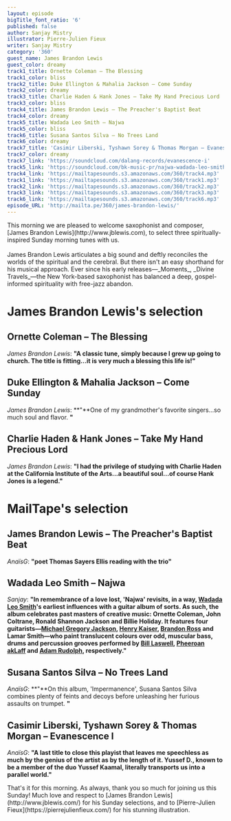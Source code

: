 ```yaml
---
layout: episode
bigTitle_font_ratio: '6'
published: false
author: Sanjay Mistry
illustrator: Pierre-Julien Fieux
writer: Sanjay Mistry
category: '360'
guest_name: James Brandon Lewis
guest_color: dreamy
track1_title: Ornette Coleman – The Blessing
track1_color: bliss
track2_title: Duke Ellington & Mahalia Jackson – Come Sunday
track2_color: dreamy
track3_title: Charlie Haden & Hank Jones – Take My Hand Precious Lord
track3_color: bliss
track4_title: James Brandon Lewis – The Preacher's Baptist Beat
track4_color: dreamy
track5_title: Wadada Leo Smith – Najwa
track5_color: bliss
track6_title: Susana Santos Silva – No Trees Land
track6_color: dreamy
track7_title: 'Casimir Liberski, Tyshawn Sorey & Thomas Morgan – Evanescence I'
track7_color: dreamy
track7_link: 'https://soundcloud.com/dalang-records/evanescence-i'
track5_link: 'https://soundcloud.com/bk-music-pr/najwa-wadada-leo-smith'
track4_link: 'https://mailtapesounds.s3.amazonaws.com/360/track4.mp3'
track1_link: 'https://mailtapesounds.s3.amazonaws.com/360/track1.mp3'
track2_link: 'https://mailtapesounds.s3.amazonaws.com/360/track2.mp3'
track3_link: 'https://mailtapesounds.s3.amazonaws.com/360/track3.mp3'
track6_link: 'https://mailtapesounds.s3.amazonaws.com/360/track6.mp3'
episode_URL: 'http://mailta.pe/360/james-brandon-lewis/'
---
```


<p id="introduction"> This morning we are pleased to welcome saxophonist and composer, [James Brandon Lewis](http://www.jblewis.com), to select three spiritually-inspired Sunday morning tunes with us.
<br><br>
James Brandon Lewis articulates a big sound and deftly reconciles the worlds of the spiritual and the cerebral. But there isn't an easy shorthand for his musical approach. Ever since his early releases—_Moments_, _Divine Travels_—the New York-based saxophonist has balanced a deep, gospel-informed spirituality with free-jazz abandon.
</p>

# James Brandon Lewis's selection

##  Ornette Coleman – The Blessing
_James Brandon Lewis_: **"**A classic tune, simply because I grew up going to church. The title is fitting...it is very much a blessing this life is!**"**

## Duke Ellington & Mahalia Jackson – Come Sunday
_James Brandon Lewis_: **"**One of my grandmother's favorite singers...so much soul and flavor. **"**

## Charlie Haden & Hank Jones – Take My Hand Precious Lord
_James Brandon Lewis_: **"**I had the privilege of studying with Charlie Haden at the California Institute of the Arts...a beautiful soul...of course Hank Jones is a legend.**"**


# MailTape's selection

## James Brandon Lewis – The Preacher's Baptist Beat
_AnaïsG_: **"**poet Thomas Sayers Ellis reading with the trio**"**

## Wadada Leo Smith – Najwa
_Sanjay_: **"**In remembrance of a love lost, 'Najwa' revisits, in a way, [Wadada Leo Smith](https://wadadaleosmith.com/)'s earliest influences with a guitar album of sorts. As such, the album celebrates past masters of creative music: Ornette Coleman, John Coltrane, Ronald Shannon Jackson and Billie Holiday. It features four guitarists—[Michael Gregory Jackson](http://michaelgregoryjackson.com/), [Henry Kaiser](http://www.henrykaiserguitar.com/), [Brandon Ross](https://www.brandonross.nyc) and Lamar Smith—who paint translucent colours over odd, muscular bass, drums and percussion grooves performed by [Bill Laswell](https://billlaswell.bandcamp.com/), [Pheeroan akLaff](https://www.pheeroanaklaff.com/) and [Adam Rudolph](https://metarecords.com/adam.html), respectively.**"**

## Susana Santos Silva – No Trees Land
_AnaïsG_: **"**On this album, 'Impermanence', Susana Santos Silva combines plenty of feints and decoys before unleashing her furious assaults on trumpet. **"**

## Casimir Liberski, Tyshawn Sorey & Thomas Morgan – Evanescence I
_AnaïsG_: **"**A last title to close this playist that leaves me speechless as much by the genius of the artist as by the length of it. Yussef D., known to be a member of the duo Yussef Kaamal, literally transports us into a parallel world.**"**


<p id="outroduction"> That's it for this morning. As always, thank you so much for joining us this Sunday! Much love and respect to [James Brandon Lewis](http://www.jblewis.com/) for his Sunday selections, and to [Pierre-Julien Fieux](https://pierrejulienfieux.com/) for his stunning illustration.</p>
